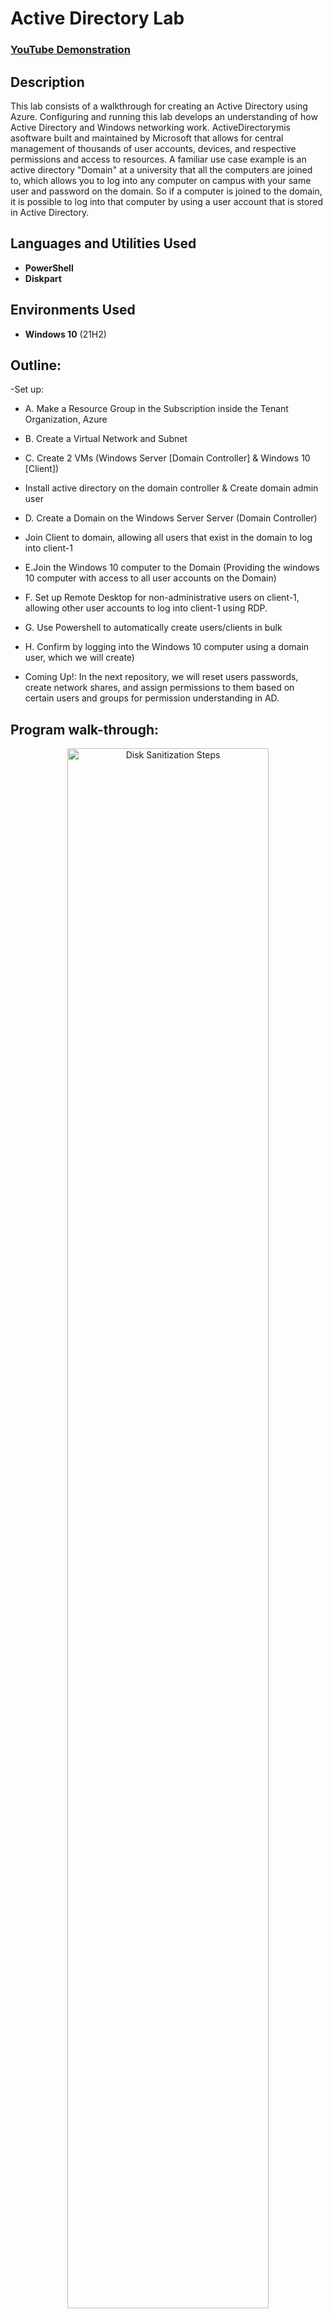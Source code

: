 <h1>Active Directory Lab</h1>

 ### [YouTube Demonstration](https://youtu.be/7eJexJVCqJo)

<h2>Description</h2>
This lab consists of a walkthrough for creating an Active Directory using Azure. Configuring and running this lab develops an understanding of how Active Directory and Windows networking work. ActiveDirectorymis asoftware built and maintained by Microsoft that allows for central management of thousands of user accounts, devices, and respective permissions and access to resources. A familiar use case example is an active directory "Domain" at a university that all the computers are joined to, which  allows you to log into any computer on campus with your same user and password on the domain. So if a computer is joined to the domain, it is possible to log into that computer by using a user account that is stored in Active Directory.
<br />


<h2>Languages and Utilities Used</h2>

- <b>PowerShell</b> 
- <b>Diskpart</b>

<h2>Environments Used </h2>

- <b>Windows 10</b> (21H2)

<h2>Outline:</h2>

-Set up:
 - A. Make a Resource Group in the Subscription inside the Tenant Organization, Azure
 - B. Create a Virtual Network and Subnet
 - C. Create 2 VMs (Windows Server [Domain Controller] & Windows 10 [Client])
-  Install active directory on the domain controller & Create domain admin user
 -   D. Create a Domain on the Windows Server Server (Domain Controller)
- Join Client to domain, allowing all users that exist in the domain to log into client-1
 - E.Join the Windows 10 computer to the Domain (Providing the windows 10 computer with access to all user accounts on the Domain)
 - F. Set up Remote Desktop for non-administrative users on client-1, allowing other user accounts to log into client-1 using RDP.
 - G. Use Powershell to automatically create users/clients in bulk
 - H. Confirm by logging into the Windows 10 computer using a domain user, which we will create)

- Coming Up!: In the next repository, we will reset users passwords, create network shares, and assign permissions to them based on certain users and groups for permission understanding in AD.

<h2>Program walk-through:</h2>

<p align="center">

<img src="https://github.com/user-attachments/assets/30f43066-78a7-448f-9a22-eef5090994a6" height="80%" width="80%" alt="Disk Sanitization Steps"/>
<p>
Overview: The default DNS settings on the client, its NIC, will point to a DNS server managed by Microsoft. So for the client to join the domain, we will tell the client to use our domain controller, as the DNS server. To do this, we will set the Client's DNS IP address in its virtual NIC, to the IP address of the domain controller. (often the domain controller doubles as a DNS server, as it will in this lab.) 
 <p>
 <br />
  - A & B Make a Resource Group and virtual network
<p>
 Create a new virtual network and resource group. I am calling the resource group "Active-Directory-Lab" and putting it in Canada. For step by step directions to make a Resource group, network, VM, and remote desktop, review my repository [network and computing]. I'll manually create the virtual network instead of letting the VM make it. I'll name this virtual network "Active-Directory-Vnet."
 <p>
  
- C. Create 2 VMs (Windows Server [Domain Controller] & Windows 10 [Client]);set up their NICs
<img width="478" alt="image" src="https://github.com/user-attachments/assets/a6c8676e-cf0e-4850-8449-9fe80460d9bb" />


1. Create domain controller named "dc-1" as a new VM in Azure, selecting the same resource group that was just made, and the same region. For image select "Windows server 2022". Select a size of 2 vcpus. create a username and password. Agree to licensing if needed. select Next: Disks and Next: Networking. Then make sure the virtual network is the one just created, Active-Directory-Vnet. select "review and create" and "create." 
<p>
 2. Now for the other VM, create it similarly, selecting the same resource group and region but name it "client-1" and for the image select "Windows 10 Pro", still 2vcpus, same username and password for the sake of this lab, and follow all subsequent steps for the previous vm creation.
 <p>
  3.Set the domain Controller's NIC Private IP address to be static. This is to make sure it doesn't get reassigned as dc-1 is going to be both a server and acting as a dNS server. dc-1's private IP address needs to be static because client-1 will use dc-1 as the DNS server. We will manually configure client-1's DNS settings to use dc-1's private IP address. To do this, select the dc-1 VM. Then select "networking" on the left and "network settings" below that. Select dc-1's virtual Network Interface card, shown in the picture above. Now under "name" select "ipconfig1" and a window will appear from the right side of the screen. On this window you can see "Private IP address settings" and "allocation" underneath that, select "static" and "save" so that dc-1's private IP address will not change, regardless of how many times the virtual machine is restarted, so the client using this server will still have access.
  <p>
   4. Log into the domain controller using its public IP address and remote desktop to disable the Windows firewall, just for connectivity testing. You should re-enable the firewall before using the the VM otherwise. To do this, in azure go to VMs, and get dc-1's public IP address. Use remote desktop to connect to dc-1, the server manager will load if you are in the domain manager dc-1 VM and made the right kind of VM. Inside your VM if you right click the start menu and select system, it should say "Windows Server 2022." Now, right click the start menu and select"run" and type "wf.msc" for Windows Firewall. Click "Properties" on the right and for "firewall state" select "off" go through the tabs above to disbale firewall for the domain, private, and public profile, then select "apply" and "ok" and then close the window. 
   <p>
    5. Now set client-1's DNS settings on the NIC to dc-1's Private IP address. In Azure, select the dc-1 VM and copy its Private IP address (Likely 10.0.0.4). Then select the Client-1 VM ->Networking -> Network Settings -> Select "Network interface/ IP Configuration as shown in the picture above. Then to the left under the selected "IP Configurations" is "DNS Servers" select that. And instead of the default "inherit from virtual network" the Vnet DNS server, we will select "custom" and paste the dc-1's private IP address here. Now whenever the client computer looks up anything, it will look to dc-1 for it, allowing us to join the domain. select "save" above. From the Azure portal, restart the "client-1" VM to update the changes we've made, by selecting the box next to its name under VM's and selecting "restart" with the slightly curved arrow above.
  </p>
  6. Log into client-1 and ping dc-1's private IP address. copy dc-1's private IP address from Azure. In the client-1 VM go to start and type and go to powershell and type ping followed by dc-1's private IP address so for example "ping 10.0.0.4" if you get the error "request timed out" the VMs are likely not in the same virtual network or dc-1's firewall is still blocking ping, so review the relevant steps. If it worked you will see messages saying "Reply from 10.0.0.4" with other information. In client-1 open PowerShell again and run "ipconfig /all" and the output for the DNS setting should show dc-1's private IP address. Meanwhile dc-1 is using the vnet DNS server.
 </p>

- D. Create a Domain on the Windows Server Server (Domain Controller)
- ![image](https://github.com/user-attachments/assets/40932bee-5138-4c0d-a427-f9b613eb7bc1)

  1. To install active directory on the domain controller, log into the VMs and on the dc-1 VM, install active directory domain services by clicking "start" then "server manager" canceling out any pop up window. Then go to "add roles and features" click "next" twice. There should only be one server selection available so click "next." For server roles, there should show checkboxes, select "active directory domain services" and select "add features". Now you're back, so click "next" twice. Select "restart if required" "yes" and "install." Once installed, you may close the window.

 </p>
 2. Now we will  promote dc-1 as a domain controller by configuring the active directory that has been installed. This is called setting up a new forest which we will call mydomain.com. In the dc-1 VM click the flag in the top right of ther server manager. select "promote this server to a domain controller" so the AD can become a domain controller. Then select "add a new forest" and type "mydomain.com" or whatever you chose. and select "next" and then create a DSRM password. select "next"'s but make sure "create DNS delegation" is unchecked and click "next"'s, note sometimes the NetBIOS page takes a few moments to load. select "next" until you can select "install" and do so, so that the new forest can be installed and dc-1 can be turned into a domain controller. It will automatically restart. Use RDP to log back into dc-1 using it public IP address. But because the dc-1 VM is now a domain controller, we need to specify the context to which we want to log into it as. Since the domain holds all the users, we need to specify which user we want to log in as. When people log into dc-1 VM now, since the user accounts exist in a domain (now you must specify you are using this domain and this user, so for example, to specify the domain, do so in a backslash followed bywhichever user in that domain you want to log into, which right now is my username: "mydomain.com\labuser" The domain is a context that holds many users, however another context is local on the device itself. That is why you may need to specify the context that you want to login as lab user on mydomain.com. Since dc-1 is now a domain controller on the domain, you must specify that you want to log on as a domain user, and you must specify which domain, otherwise you may be logged in locally.
 <p>
  ![image](https://github.com/user-attachments/assets/4bd59605-b292-4a5a-bf2e-3f2bccf6fb2d) ,organizational unit creation>

  3. Let's create organizational units and a Domain Admin User within the domain (so we do not need to use the default username, which in this case is labuser)

 Open Active Directory Users and computers and then create an organizational unit called "_EMPLOYEES" An organizational unit is similar to a folder for organizing and more. So we'll create an organizational unit for employees and one for admins, and actually create a domain admin inside the admins folder. Domain Admins may impact thousands of users!

 3a. To do this, open the dc-1 computer, select start -> select "windows administrative tools" with a folder to the left -> in its drop down select active directory and computers (not one of the other active directories). select "mydomain.com" to expand the dropdown. The "users" will show many users, including your own. right-click "mydomain.com" -> new ->organizational unit-> name : _EMPLOYEES. and repeat the process making another organizational unit and call it _ADMINS.(Later when we run script to create employees, it will look for this folder. Putting an underscore before the name puts our folders first if you right click mydomain.com and refresh, since its alphabetical, and this may be useful if here are many organizational units.
 <p>
  ![image](https://github.com/user-attachments/assets/0b6624c6-32fe-4fc5-858e-00ffd0a8e937)
![image](https://github.com/user-attachments/assets/d4d74c12-56a1-40e5-888b-a7e5a97a3752)

<img width="314" alt="image" src="https://github.com/user-attachments/assets/27576f05-e8a7-4923-978f-3225d9e8f399" />
  3b. Let's create a new employee, Jane Doe, with username of jane_admin and a password. right click the "_ADMINS" organizational unit we just made -> New -> User. I will deselect "user must change password at next login" for ease and create a password, and for the dake of the lab you may select "password never expires." Although we named the user jane_admin and put her in the admin folder, we still need to give her admin permissions by adding her account to the built in "Domain Admins" security group. To do this, right click jane's account -> properties -> member of -> add -> under "enter the object names to select" write "domain admins" and select "check names" to find it (if it does not exist you will get the error "name not found"). select "okay's" and "apply." Now Jane Doe is an actual admin that can create and manage users and more. Now let's test it! Log out of dc-1 and login as Jane using mydomain.com\jane_admin as the username
  <p>
 
- Join Client to domain, allowing all users that exist in the domain to log into client-1
</p>
 - E.Join the Windows 10 computer to the Domain (Providing the windows 10 computer with access to all user accounts on the Domain)
 <p>
  
  ![image](https://github.com/user-attachments/assets/610afab8-3304-4b46-a149-702120f11bc0)
<p>
 
</p>
  1. Make sure you have completed the earlier step of setting client-1's DNS settings to dc-1's Private IP address from the azure portal and restarting client-1 and if you've followed along, this is already done. log into client-1 using the original local admin (labuser)and join it to the domain by right-clicking the start menu ->system -> a window will pop up, to the right select "rename this PC advanced." Under the computer name tab, click "change" and under "member of" select "domain" and type your domain. Notice, because we set the DNS settings on client-1 to use dc-1's private IP address, it is able to locate the domain controller (DC) for the mydomain.com domain prompting a username and password instead of receiving the error "And AD DC for this domain could not be contacted." Again, because mydomain.com is a DNS and its settings have been configured properly, it is able to locate the appropriate domain controller. Now log in, specifying the context via using mydomain.com\jane_admin as the username because she is a domain admin so she should have permissions to join the domain. begin closing windows and restart. When it restarts it has become a member of the domain! But let's make sure. Go to the domain and verify that client-1 is in there.
  <p>
   ![image](https://github.com/user-attachments/assets/16a07c12-741c-4886-bd7a-cb3145bb72fb)
![image](https://github.com/user-attachments/assets/81595327-884d-4bdc-8f95-2f22d54c5092)

  </p>
  2. Log into dc-1 as jane_admin.in the start search, search "active directory users and computers." expand "mydomain.comand select "computer" and you should see "client-1" double click it and you can view information about it like its a member of what group, and running what system. Make another operational unit called "_CLIENTS."Go back to computers, and then drag client-1 into _CLIENTS, saying yes to the pop up warning. Right click mydomain.com to refresh.
  <p>
 - F. Set up Remote Desktop for non-administrative users on client-1, allowing other user accounts to log into client-1 using RDP.
   <p>
    
    <p>
    ![image](https://github.com/user-attachments/assets/5d95f5b6-d8d7-4e0e-9d50-ab7994534564)
<p>
 
</p>
    log into client-1 as jane_admin using mydomain.com\jane_admin as the username. Then rightclick the start menu -> system -> a window wil pop up, select "remote desktop" on the left. Allow domain users to accessremote desktop, by selecting "select users that can remotely access this PC" under "user accounts" then select "add". The computer is able to access the context of mydomain.com (for example, you can check again for "domain admins" now on this computer and when you check, it will find it because you are connected to the domain. however domain admins already have access to log in. so instead type "domain users" indicating all users in the domain will be allowed to log in to this computer. select "ok" and "add." Normally this step would be done with Group Policy, allowing you to change many systems at once. For more on Group policy objects (GPO) look to my future repository on active directory, a continuation of this lab.
    
  - G. Use Powershell to automatically create users/clients in bulk
   log into dc-1 as domain admin and open PowerShell Ise as admin by right clicking it.
 - H. Confirm by logging into the Windows 10 computer using a normal domain user, which we will create)

- Coming Up!: In the next repository, we will reset users passwords, create network shares, and assign permissions to them based on certain users and groups for permission understanding in AD.
$Launch the utility: <br/>
 <br />
Select the disk:  <br/>
<img src="https://i.imgur.com/tcTyMUE.png" height="80%" width="80%" alt="Disk Sanitization Steps"/>
<br />
<br />
Enter the number of passes: <br/>
<img src="https://i.imgur.com/nCIbXbg.png" height="80%" width="80%" alt="Disk Sanitization Steps"/>
<br />
<br />
Confirm your selection:  <br/>
<img src="https://i.imgur.com/cdFHBiU.png" height="80%" width="80%" alt="Disk Sanitization Steps"/>
<br />
<br />
Wait for process to complete (may take some time):  <br/>
<img src="https://i.imgur.com/JL945Ga.png" height="80%" width="80%" alt="Disk Sanitization Steps"/>
<br />
<br />
Sanitization complete:  <br/>
<img src="https://i.imgur.com/K71yaM2.png" height="80%" width="80%" alt="Disk Sanitization Steps"/>
<br />
<br />
Observe the wiped disk:  <br/>
<img src="https://i.imgur.com/AeZkvFQ.png" height="80%" width="80%" alt="Disk Sanitization Steps"/>
</p>

<!--
 ```diff
- text in red
+ text in green
! text in orange
# text in gray
@@ text in purple (and bold)@@
```
--!>
